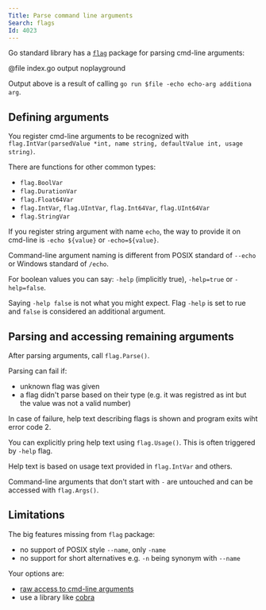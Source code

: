 ```yaml
---
Title: Parse command line arguments
Search: flags
Id: 4023
---
```

Go standard library has a [`flag`](https://golang.org/pkg/flag/) package for parsing cmd-line arguments:

@file index.go output noplayground

Output above is a result of calling `go run $file -echo echo-arg additiona arg`.

## Defining arguments

You register cmd-line arguments to be recognized with `flag.IntVar(parsedValue *int, name string, defaultValue int, usage string)`.

There are functions for other common types:
* `flag.BoolVar`
* `flag.DurationVar`
* `flag.Float64Var`
* `flag.IntVar`, `flag.UIntVar`, `flag.Int64Var`, `flag.UInt64Var`
* `flag.StringVar`

If you register string argument with name `echo`, the way to provide it on cmd-line is `-echo ${value}` or `-echo=${value}`.

Command-line argument naming is different from POSIX standard of `--echo` or Windows standard of `/echo`.

For boolean values you can say: `-help` (implicitly true), `-help=true` or `-help=false`.

Saying `-help false` is not what you might expect. Flag `-help` is set to rue and `false` is considered an additional argument.

## Parsing and accessing remaining arguments

After parsing arguments, call `flag.Parse()`.

Parsing can fail if:
* unknown flag was given
* a flag didn't parse based on their type (e.g. it was registred as int but the value was not a valid number)

In case of failure, help text describing flags is shown and program exits wiht error code 2.

You can explicitly pring help text using `flag.Usage()`. This is often triggered by `-help` flag.

Help text is based on usage text provided in `flag.IntVar` and others.

Command-line arguments that don't start with `-` are untouched and can be accessed with `flag.Args()`.

## Limitations

The big features missing from `flag` package:
* no support of POSIX style `--name`, only `-name`
* no support for short alternatives e.g. `-n` being synonym with `--name`

Your options are:
* [raw access to cmd-line arguments](a-14047)
* use a library like [cobra](a-14046)
